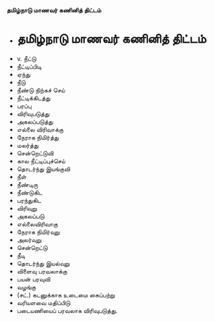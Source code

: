 **தமிழ்நாடு மாணவர் கணினித் திட்டம்**
- # தமிழ்நாடு மாணவர் கணினித் திட்டம்
- v. நீட்டு
- நீட்டிப்பிடி
- ஏந்து
- நீடு
- நீண்டு நிற்கச் செய்
- நீட்டிக்கிடத்து
- பரப்பு
- விரிவுபடுத்து
- அகலப்படுத்து
- எல்லை விரிவாக்கு
- நேராக நிமிர்த்து
- மலர்த்து
- சென்றெட்டுவி
- கால நீட்டிப்புச்செய்
- தொடர்ந்து இயங்குவி
- நீள்
- நீண்டிரு
- நீண்டுகிட
- பரந்துகிட
- விரிவுறு
- அகலப்படு
- எல்லைவிரிவாகு
- நேராக நிமிர்வுறு
- அலர்வுறு
- சென்றெட்டு
- நீடி
- தொடர்ந்து இயல்வுறு
- விளைவு பரவலாக்கு
- பயன் பரவுவி
- வழங்கு
- (சட்.) கடனுக்காக உடைமை கைப்பற்று
- வரியளவை மதிப்பிடு
- படையணியைப் பரவலாக விரிவுபடுத்து.

